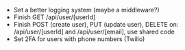 * Set a better logging system (maybe a middleware?)
* Finish GET /api/user/[userId]
* Finish POST (create user), PUT (update user), DELETE on: /api/user/[userId] and /api/user/[email], use shared code
* Set 2FA for users with phone numbers (Twilio)